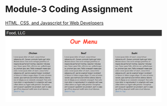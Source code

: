 
# Module-3 Coding Assignment

<a href="https://www.coursera.org/learn/html-css-javascript-for-web-developers">HTML, CSS, and Javascript for Web Developers</a>

<img src="https://github.com/2Goofy/2Goofy.github.io/blob/main/Assignments/Module%203-Solution/Module%203.PNG">
